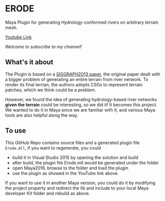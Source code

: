 # ERODE
Maya Plugin for generating Hydrology-conformed rivers on arbitrary terrain mesh.

[Youtube Link](https://www.youtube.com/watch?v=tc0nj5eKV9E)

_Welcome to subscribe to my channel!_

## What's it about
The Plugin is based on a [SIGGRAPH2013 paper](https://dl.acm.org/citation.cfm?doid=2461912.2461996), the original paper dealt with
a bigger problem of generating an entire terrain from river network. To render its final terrian, the authors adopts CSGs to represent
terrain patches, which we think could be a problem.

However, we found the idea of generating hydrology-based river networks **given the terrain** could be interesting, so we did it! It becomes 
this project. We wanted to do it in Maya since we are familiar with it, and various Maya tools are also helpful along the way.

## To use
This GitHub Repo contains source files and a generated plugin file `Erode.mll`, if you want to regenerate, you could

* build it in Visual Studio 2015 by opening the solution and build
* after build, the plugin file Erode.mll would be generated under the folder
* open Maya2016, browse to the folder and load the plugin
* use the plugin as showed in the YouTube link above.

If you want to use it in another Maya version, you could do it by modifying the project property and redirect the lib and include to 
your local Maya developer Kit folder and rebuild as above.

